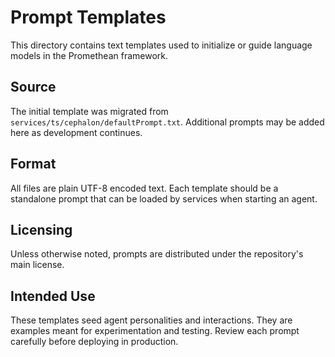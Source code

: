 # Prompt Templates

This directory contains text templates used to initialize or guide language models in the Promethean framework.

## Source
The initial template was migrated from `services/ts/cephalon/defaultPrompt.txt`.
Additional prompts may be added here as development continues.

## Format
All files are plain UTF-8 encoded text. Each template should be a standalone prompt that can be loaded by services when starting an agent.

## Licensing
Unless otherwise noted, prompts are distributed under the repository's main license.

## Intended Use
These templates seed agent personalities and interactions. They are examples meant for experimentation and testing. Review each prompt carefully before deploying in production.
